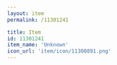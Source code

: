 ```yaml
---
layout: item
permalink: /11301241

title: Item
id: 11301241
item_name: 'Unknown'
icon_url: 'item/icon/11300891.png'
---
```

